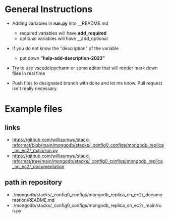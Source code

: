 # General Instructions

- Adding variables in __run.py__ into __README.md

  - required variables will have __add_required__
  - optional variables will have __add_optional

- If you do not know the "description" of the variable
  - put down __"help-add-description-2023"__

- Try to use vscode/pycharm or some editor that will render mark down files in real time

- Push files to designated branch with done and let me know.  Pull request isn't really necessary.

# Example files

## links

- https://github.com/williaumwu/stack-reformat/blob/main/mongodb/stacks/_config0_configs/mongodb_replica_on_ec2/_main/run.py
- https://github.com/williaumwu/stack-reformat/tree/main/mongodb/stacks/_config0_configs/mongodb_replica_on_ec2/_documentation

## path in repository

- ./mongodb/stacks/_config0_configs/mongodb_replica_on_ec2/_documentation/README.md
- ./mongodb/stacks/_config0_configs/mongodb_replica_on_ec2/_main/run.py
